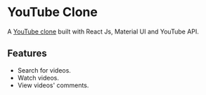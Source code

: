 # YouTube Clone
A [YouTube clone](https://mruqqie.github.io/youtube_clone/) built with React Js, Material UI and YouTube API.

## Features
- Search for videos.
- Watch videos.
- View videos' comments.

